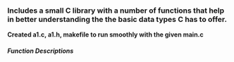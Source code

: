 ### Includes a small C library with a number of functions that help in better understanding the the basic data types C has to offer.

**Created a1.c, a1.h, makefile to run smoothly with the given main.c**

##### Function Descriptions
